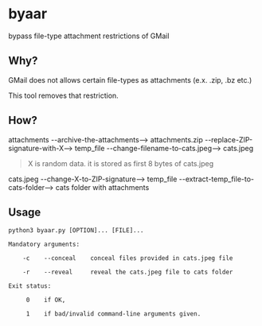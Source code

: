 # byaar
bypass file-type attachment restrictions of GMail

## Why?

GMail does not allows certain file-types as attachments (e.x. .zip, .bz etc.)

This tool removes that restriction.

## How?
attachments --archive-the-attachments--> attachments.zip --replace-ZIP-signature-with-X--> temp_file --change-filename-to-cats.jpeg--> cats.jpeg

>X is random data. it is stored as first 8 bytes of cats.jpeg

cats.jpeg --change-X-to-ZIP-signature--> temp_file --extract-temp_file-to-cats-folder--> cats folder with attachments

## Usage
```
python3 byaar.py [OPTION]... [FILE]...

Mandatory arguments:

    -c    --conceal    conceal files provided in cats.jpeg file
    
    -r    --reveal     reveal the cats.jpeg file to cats folder
    
Exit status:

     0    if OK,
     
     1    if bad/invalid command-line arguments given.
```

